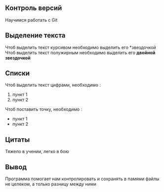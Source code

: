 ## Контроль версий

Научимся работать с Git

## Выделение текста

Чтоб выделить текст курсивом необходимо выделить его *звездочкой
Чтоб выделить текст полужирным необходимо выделить его **двойной звездочкой**

## Списки

Чтоб выделить текст цифрами, необходимо :
1. пункт 1
2. пункт 2

Чтоб поставить точку, необходимо :

* пункт 1
* пункт 2

## Цитаты

Тяжело в учении, легко в бою

## Вывод

Программа помогает нам контролировать и сохранять в памями файлы не целеком, а только разницу между ними 

